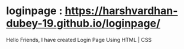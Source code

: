 # loginpage : https://harshvardhan-dubey-19.github.io/loginpage/
Hello Friends, I have created Login Page Using HTML | CSS
